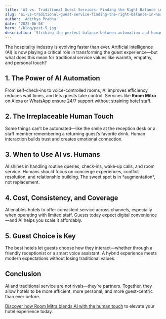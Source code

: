 ```yaml
---
title: 'AI vs. Traditional Guest Services: Finding the Right Balance in Hospitality'
slug: 'ai-vs-traditional-guest-service-finding-the-right-balance-in-hospitality'
author: 'Adithya Prabhu'
date: '2025-06-08'
hero: '/blog/post-5.jpg'
description: 'Striking the perfect balance between automation and human hospitality in modern hotels.'
---
```


<p>The hospitality industry is evolving faster than ever. Artificial intelligence (AI) is now playing a critical
role in transforming the guest experience—but what does this mean for traditional service values like
warmth, empathy, and personal touch?</p>

<h2>1. The Power of AI Automation</h2>
<p>From self-check-ins to voice-controlled rooms, AI improves efficiency, reduces wait times, and lets guests
take control. Services like <strong>Room Mitra</strong> on Alexa or WhatsApp ensure 24/7 support without
straining hotel staff.</p>

<h2>2. The Irreplaceable Human Touch</h2>
<p>Some things can’t be automated—like the smile at the reception desk or a staff member remembering a returning
guest’s favorite drink. Human interaction builds trust and creates emotional connection.</p>

<h2>3. When to Use AI vs. Humans</h2>
<p>AI shines in handling routine queries, check-ins, wake-up calls, and room service. Humans should focus on
concierge experiences, conflict resolution, and relationship building. The sweet spot is in *augmentation*,
not replacement.</p>

<h2>4. Cost, Consistency, and Coverage</h2>
<p>AI enables hotels to offer consistent service across channels, especially when operating with limited staff.
Guests today expect digital convenience—and AI helps you scale it affordably.</p>

<h2>5. Guest Choice is Key</h2>
<p>The best hotels let guests choose how they interact—whether through a friendly receptionist or a smart voice
assistant. A hybrid experience meets modern expectations without losing traditional values.</p>

<h2>Conclusion</h2>
<p>AI and traditional service are not rivals—they’re partners. Together, they allow hotels to be more efficient,
more personal, and more guest-centric than ever before.</p>

<p><a href="https://roommitra.com" target="_blank">Discover how Room Mitra blends AI with the human touch</a> to
elevate your hotel experience today.</p>
</div>
